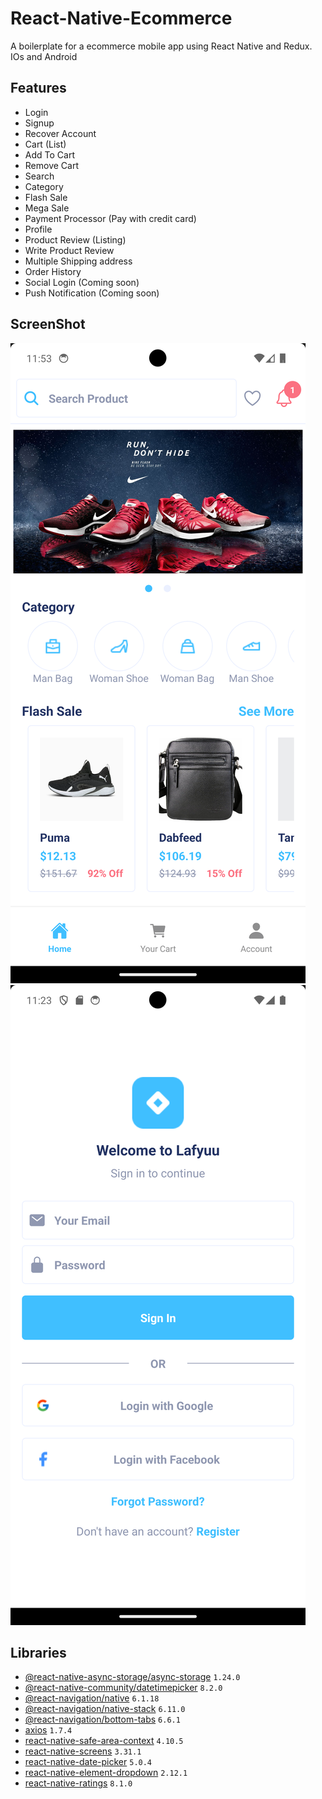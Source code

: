 # React-Native-Ecommerce

A boilerplate for a ecommerce mobile app using React Native and Redux.
IOs and Android

## Features

- Login
- Signup
- Recover Account
- Cart (List)
- Add To Cart
- Remove Cart
- Search
- Category
- Flash Sale
- Mega Sale
- Payment Processor (Pay with credit card)
- Profile
- Product Review (Listing)
- Write Product Review
- Multiple Shipping address
- Order History
- Social Login (Coming soon)
- Push Notification (Coming soon)

## ScreenShot

<div style="flex-direction: row">
  <img src="./resources/home.png">
  <img src="./resources/login.png">
</div>

## Libraries

- [@react-native-async-storage/async-storage](https://github.com/react-native-async-storage/async-storage) `1.24.0`
- [@react-native-community/datetimepicker](https://github.com/react-native-datetimepicker/datetimepicker) `8.2.0`
- [@react-navigation/native](https://github.com/react-navigation/react-navigation) `6.1.18`
- [@react-navigation/native-stack](https://github.com/react-navigation/react-navigation) `6.11.0`
- [@react-navigation/bottom-tabs](https://github.com/react-navigation/react-navigation) `6.6.1`
- [axios](https://github.com/axios/axios) `1.7.4`
- [react-native-safe-area-context](https://github.com/th3rdwave/react-native-safe-area-context) `4.10.5`
- [react-native-screens](https://github.com/software-mansion/react-native-screens) `3.31.1`
- [react-native-date-picker](https://github.com/henninghall/react-native-date-picker) `5.0.4`
- [react-native-element-dropdown](https://github.com/hoaphantn7604/react-native-element-dropdown) `2.12.1`
- [react-native-ratings](https://github.com/Monte9/react-native-ratings) `8.1.0`
